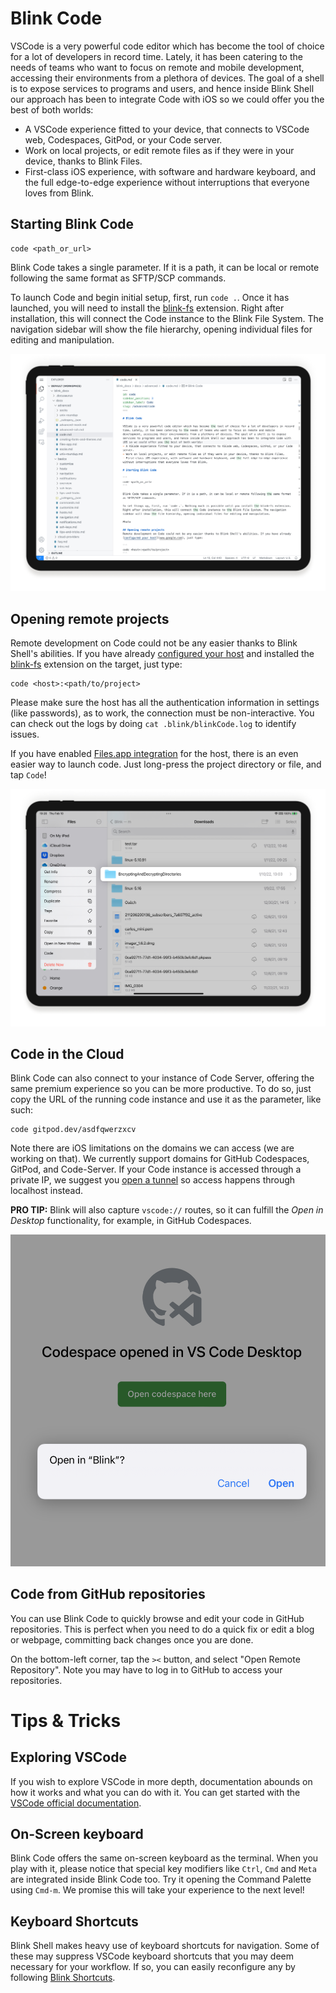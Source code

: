 # Blink Code

VSCode is a very powerful code editor which has become the tool of choice for a lot of developers in record time. Lately, it has been catering to the needs of teams who want to focus on remote and mobile development, accessing their environments from a plethora of devices. The goal of a shell is to expose services to programs and users, and hence inside Blink Shell our approach has been to integrate Code with iOS so we could offer you the best of both worlds:
- A VSCode experience fitted to your device, that connects to VSCode web, Codespaces, GitPod, or your Code server.
- Work on local projects, or edit remote files as if they were in your device, thanks to Blink Files.
- First-class iOS experience, with software and hardware keyboard, and the full edge-to-edge experience without interruptions that everyone loves from Blink.

## Starting Blink Code

```
code <path_or_url>
```

Blink Code takes a single parameter. If it is a path, it can be local or remote following the same format as SFTP/SCP commands.

To launch Code and begin initial setup, first, run `code .`. Once it has launched, you will need to install the [blink-fs](https://marketplace.visualstudio.com/items?itemName=BlinkShellInc.blink-fs) extension. Right after installation, this will connect the Code instance to the Blink File System. The navigation sidebar will show the file hierarchy, opening individual files for editing and manipulation.

![img](./code/code-general.png)

## Opening remote projects
Remote development on Code could not be any easier thanks to Blink Shell's abilities. If you have already [configured your host](/basics/hosts) and installed the [blink-fs](https://marketplace.visualstudio.com/items?itemName=BlinkShellInc.blink-fs) extension on the target, just type:

```
code <host>:<path/to/project>
```

Please make sure the host has all the authentication information in settings (like passwords), as to work, the connection must be non-interactive. You can check out the logs by doing `cat .blink/blinkCode.log` to identify issues.

If you have enabled [Files.app integration](/advanced/files-app) for the host, there is an even easier way to launch code. Just long-press the project directory or file, and tap `Code`!

![img](./code/code-filesapp.png)

## Code in the Cloud

Blink Code can also connect to your instance of Code Server, offering the same premium experience so you can be more productive. To do so, just copy the URL of the running code instance and use it as the parameter, like such:

```
code gitpod.dev/asdfqwerzxcv
```

Note there are iOS limitations on the domains we can access (we are working on that). We currently support domains for GitHub Codespaces, GitPod, and Code-Server. If your Code instance is accessed through a private IP, we suggest you [open a tunnel](/advanced/advanced-ssh#tunnels) so access happens through localhost instead.

**PRO TIP:** Blink will also capture `vscode://` routes, so it can fulfill the *Open in Desktop* functionality, for example, in GitHub Codespaces.

![img](./code/code-link.png)

## Code from GitHub repositories

You can use Blink Code to quickly browse and edit your code in GitHub repositories. This is perfect when you need to do a quick fix or edit a blog or webpage, committing back changes once you are done.

On the bottom-left corner, tap the `><` button, and select "Open Remote Repository". Note you may have to log in to GitHub to access your repositories.

# Tips & Tricks

## Exploring VSCode
If you wish to explore VSCode in more depth, documentation abounds on how it works and what you can do with it. You can get started with the [VSCode official documentation](https://code.visualstudio.com/docs).

## On-Screen keyboard
Blink Code offers the same on-screen keyboard as the terminal. When you play with it, please notice that special key modifiers like `Ctrl`, `Cmd` and `Meta` are integrated inside Blink Code too. Try it opening the Command Palette using `Cmd-m`. We promise this will take your experience to the next level! 

## Keyboard Shortcuts
Blink Shell makes heavy use of keyboard shortcuts for navigation. Some of these may suppress VSCode keyboard shortcuts that you may deem necessary for your workflow. If so, you can easily reconfigure any by following [Blink Shortcuts](/basics/customize#blink-shortcuts).
